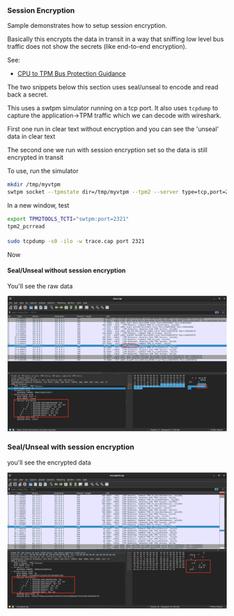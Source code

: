 ### Session Encryption

Sample demonstrates how to setup session encryption.

Basically this encrypts the data in transit in a way that sniffing low level bus traffic does not show the secrets (like end-to-end encryption).

See:

- [CPU to TPM Bus Protection Guidance](https://trustedcomputinggroup.org/wp-content/uploads/TCG_CPU_TPM_Bus_Protection_Guidance_Passive_Attack_Mitigation_8May23-3.pdf)



The two snippets below this section uses seal/unseal to encode and read back a secret.

This uses a swtpm simulator running on a tcp port.  It also uses `tcpdump` to capture the application->TPM traffic which we can decode with wireshark.


First one run in clear text without encryption and you can see the 'unseal' data in clear text

The second one we run with session encryption set so the data is still encrypted in transit


To use, run the simulator

```bash
mkdir /tmp/myvtpm
swtpm socket --tpmstate dir=/tmp/myvtpm --tpm2 --server type=tcp,port=2321 --ctrl type=tcp,port=2322 --flags not-need-init,startup-clear
```

In a new window, test

```bash
export TPM2TOOLS_TCTI="swtpm:port=2321"
tpm2_pcrread

sudo tcpdump -s0 -ilo -w trace.cap port 2321
```

Now

#### Seal/Unseal without session encryption

You'll see the raw data

![images/clear.png](images/clear.png)


### Seal/Unseal with session encryption

you'll see the encrypted data

![images/encrypted.png](images/encrypted.png)

